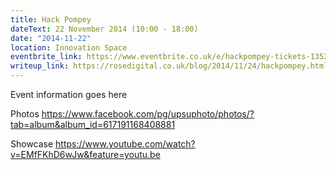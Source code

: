 ```yaml
---
title: Hack Pompey
dateText: 22 November 2014 (10:00 - 18:00)
date: "2014-11-22"
location: Innovation Space
eventbrite_link: https://www.eventbrite.co.uk/e/hackpompey-tickets-13526984575#
writeup_link: https://rosedigital.co.uk/blog/2014/11/24/hackpompey.html
---
```

Event information goes here

Photos
https://www.facebook.com/pg/upsuphoto/photos/?tab=album&album_id=617191168408881

Showcase
https://www.youtube.com/watch?v=EMfFKhD6wJw&feature=youtu.be